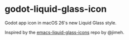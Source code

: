 # godot-liquid-glass-icon
Godot app icon in macOS 26's new Liquid Glass style. 

Inspired by the [emacs-liquid-glass-icons](https://github.com/jimeh/emacs-liquid-glass-icons/) repo by @jimeh.
